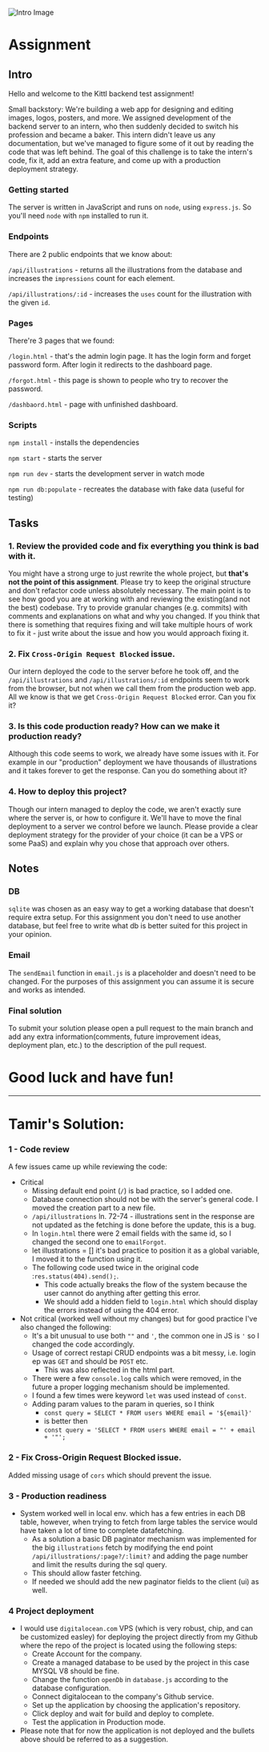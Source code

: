 ![Intro Image](/img/challenge.png)

# Assignment

## Intro

Hello and welcome to the Kittl backend test assignment! 

Small backstory: We're building a web app for designing and editing images, logos, posters, and more. We assigned development of the backend server to an intern, who then suddenly decided to switch his profession and became a baker. This intern didn't leave us any documentation, but we've managed to figure some of it out by reading the code that was left behind. The goal of this challenge is to take the intern's code, fix it, add an extra feature, and come up with a production deployment strategy.

### Getting started

The server is written in JavaScript and runs on `node`, using `express.js`. So you'll need `node` with `npm` installed to run it.

### Endpoints

There are 2 public endpoints that we know about:

`/api/illustrations` - returns all the illustrations from the database and increases the `impressions` count for each element.

`/api/illustrations/:id` - increases the `uses` count for the illustration with the given `id`.

### Pages

There're 3 pages that we found:

`/login.html` - that's the admin login page. It has the login form and forget password form. After login it redirects to the dashboard page.

`/forgot.html` - this page is shown to people who try to recover the password.

`/dashbaord.html` - page with unfinished dashboard.

### Scripts

`npm install` - installs the dependencies

`npm start` - starts the server

`npm run dev` - starts the development server in watch mode

`npm run db:populate` - recreates the database with fake data (useful for testing)

## Tasks

### 1. Review the provided code and fix everything you think is bad with it.

You might have a strong urge to just rewrite the whole project, but **that's not the point of this assignment**.
Please try to keep the original structure and don't refactor code unless absolutely necessary.
The main point is to see how good you are at working with and reviewing the existing(and not the best) codebase.
Try to provide granular changes (e.g. commits) with comments and explanations on what and why you changed.
If you think that there is something that requires fixing and will take multiple hours of work to fix it - just write about the issue and how you would approach fixing it.

### 2. Fix `Cross-Origin Request Blocked` issue.

Our intern deployed the code to the server before he took off, and the `/api/illustrations` and `/api/illustrations/:id` endpoints seem to work from the browser, but not when we call them from the production web app. All we know is that we get `Cross-Origin Request Blocked` error. Can you fix it?

### 3. Is this code production ready? How can we make it production ready?

Although this code seems to work, we already have some issues with it. For example in our "production" deployment we have thousands of illustrations and it takes forever to get the response. Can you do something about it?

### 4. How to deploy this project?

Though our intern managed to deploy the code, we aren't exactly sure where the server is, or how to configure it. We'll have to move the final deployment to a server we control before we launch. Please provide a clear deployment strategy for the provider of your choice (it can be a VPS or some PaaS) and explain why you chose that approach over others.

## Notes

### DB

`sqlite` was chosen as an easy way to get a working database that doesn't require extra setup. For this assignment you don't need to use another database, but feel free to write what db is better suited for this project in your opinion.

### Email

The `sendEmail` function in `email.js` is a placeholder and doesn't need to be changed. For the purposes of this assignment you can assume it is secure and works as intended.

### Final solution
To submit your solution please open a pull request to the main branch and add any extra information(comments, future improvement ideas, deployment plan, etc.) to the description of the pull request.


# Good luck and have fun!

---

# Tamir's Solution:

### 1 - Code review

A few issues came up while reviewing the code:
* Critical
  * Missing default end point (`/`) is bad practice, so I added one.
  * Database connection should not be with the server's general code. I moved the creation part to a new file.
  * `/api/illustrations` ln. 72-74 - illustrations sent in the response are not updated as the fetching is done before the update, this is a bug.
  * In `login.html` there were 2 email fields with the same id, so I changed the second one to `emailForgot`.
  * let illustrations = [] it's bad practice to position it as a global variable, I moved it to the function using it.
  * The following code used twice in the original code :`res.status(404).send();`. 
    * This code actually breaks the flow of the system because the user cannot do anything after getting this error.
    * We should add a hidden field to `login.html` which should display the errors instead of using the 404 error.
* Not critical (worked well without my changes) but for good practice I've also changed the following:
  * It's a bit unusual to use both `""` and `'`, the common one in JS is `'` so I changed the code accordingly.
  * Usage of correct restapi CRUD endpoints was a bit messy, i.e. login ep was `GET` and should be `POST` etc. 
    * This was also reflected in the html part.
  * There were a few `console.log` calls which were removed, in the future a proper logging mechanism should be implemented.
  * I found a few times were keyword `let` was used instead of `const`.
  * Adding param values to the param in queries, so I think 
    * `const query = SELECT * FROM users WHERE email = '${email}'`
    * is better then 
    * `const query = 'SELECT * FROM users WHERE email = "' + email + '"';`

### 2 - Fix Cross-Origin Request Blocked issue.
Added missing usage of `cors` which should prevent the issue.

### 3 - Production readiness
* System worked well in local env. which has a few entries in each DB table, however, when trying to fetch from large tables the service would have taken a lot of time to complete datafetching.
  * As a solution a basic DB paginator mechanism was implemented for the big `illustrations` fetch by modifying the end point `/api/illustrations/:page?/:limit?` and adding the page number and limit the results during the sql query.
  * This should allow faster fetching.
  * If needed we should add the new paginator fields to the client (ui) as well.

### 4 Project deployment
* I would use `digitalocean.com` VPS (which is very robust, chip, and can be customized easley) for deploying the project directly from my Github where the repo of the project is located using the following steps:
  * Create Account for the company.
  * Create a managed database to be used by the project in this case MYSQL V8 should be fine.
  * Change the function `openDb` in `database.js` according to the database configuration.
  * Connect digitalocean to the company's Github service.
  * Set up the application by choosing the application's repository.
  * Click deploy and wait for build and deploy to complete.
  * Test the application in Production mode.
* Please note that for now the application is not deployed and the bullets above should be referred to as a suggestion. 
